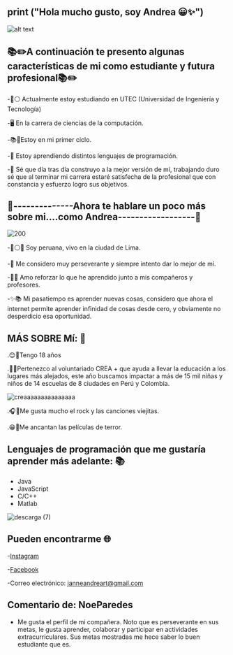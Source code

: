 
## print ("Hola mucho gusto, soy Andrea 😀✨")

![alt text](https://media.istockphoto.com/vectors/computer-science-word-concepts-banner-vector-id1173372800)



 ## 📚✏️A continuación te presento algunas características de mi como estudiante y futura profesional📚✏️  

       


-🔵⚪ Actualmente estoy estudiando en UTEC (Universidad de Ingeniería y Tecnología) 

-🖥️ En la carrera de ciencias de la computación.

-📚🎒Estoy en mi primer ciclo.

-🙌 Estoy aprendiendo distintos lenguajes de programación.

-🤗 Sé que día tras día construyo a la mejor versión de mí, trabajando duro sé que al terminar mi carrera estaré satisfecha de la profesional que con constancia y esfuerzo logro sus objetivos.


## 🌷--------------Ahora te hablare un poco más sobre mi....como Andrea------------------🌷

   ![200](https://user-images.githubusercontent.com/91233193/134591396-b741a84b-050b-41f7-b9c4-beabfe529064.gif)

-🔴⚪🔴 Soy peruana, vivo en la ciudad de Lima. 

-🥰 Me considero muy perseverante y siempre intento dar lo mejor de mí.


-🧠🤓 Amo reforzar lo que he aprendido junto a mis compañeros y profesores.


-✨📚 Mi pasatiempo es aprender nuevas cosas, considero que ahora el internet permite aprender infinidad de cosas desde cero, y obviamente no desperdicio esa oportunidad.


  
  
 
 ## MÁS SOBRE Mí:  🌼                                     
                                                         
  
  
  
  .😊🦋Tengo 18 años
  
  .💙🤍Pertenezco al voluntariado CREA + que ayuda a llevar la educación a los lugares más alejados, este año buscamos impactar a
   más de 15 mil niñas y niños de 14 escuelas de 8 ciudades en Perú y Colombia.
   
  ![creaaaaaaaaaaaaaaa](https://user-images.githubusercontent.com/91269836/134601749-07ee9f47-d52e-4976-b817-78cf83c7875e.png) 
  
  .🎧🎸Me gusta mucho el rock y las canciones viejitas.
  
  .😁👀Me ancantan las películas de terror.
## Lenguajes de programación que me gustaría aprender más adelante: 📚
   - Java 
   - JavaScript
   - C/C++
   - Matlab 
   
   ![descarga (7)](https://user-images.githubusercontent.com/91269836/134603243-971a98f1-8ff7-4760-b5f9-5941dca06ac5.png)

   
 ## Pueden encontrarme 🌐                              
                                                         
 
 
 
 -[Instagram](https://www.instagram.com/andrea__i3)
 
 -[Facebook](https://www.facebook.com/janneandrea.rojasterrones)
 
 -Correo electrónico: janneandreart@gmail.com
 ##
 ##  Comentario de: NoeParedes
 - Me gusta  el perfil de mi compañera. Noto que es perseverante en sus metas, le gusta aprender, colaborar y participar en actividades extracurriculares. Sus metas mostradas me hece saber lo buen estudiante que es.
